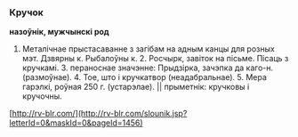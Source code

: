 ### Кручок
**назоўнік, мужчынскі род**

1. Металічнае прыстасаванне з загібам на адным канцы для розных мэт. Дзвярны к. Рыбалоўны к. 2. Росчырк, завіток на пісьме. Пісаць з кручкамі. 3. пераноснае значэнне: Прыдзірка, зачэпка да каго-н. (размоўнае). 4. Тое, што і кручкатвор (неадабральнае). 5. Мера гарэлкі, роўная 250 г. (устарэлае). || прыметнік: кручковы і кручочны.

<a rel="author">[http://rv-blr.com/](http://rv-blr.com/slounik.jsp?letterId=0&maskId=0&pageId=1456)</a>
